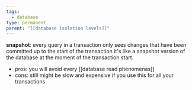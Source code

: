 ```yaml
---
tags:
  - database
type: permanent
parent: "[[database isolation levels]]"
---
```

**snapshot**: every query in a transaction only sees changes that have been committed up to the start of the transaction it's like a snapshot version of the database at the moment of the transaction start.
- pros: you will avoid every [[database read phenomenas]]
- cons: still might be slow and expensive if you use this for all your transactions

